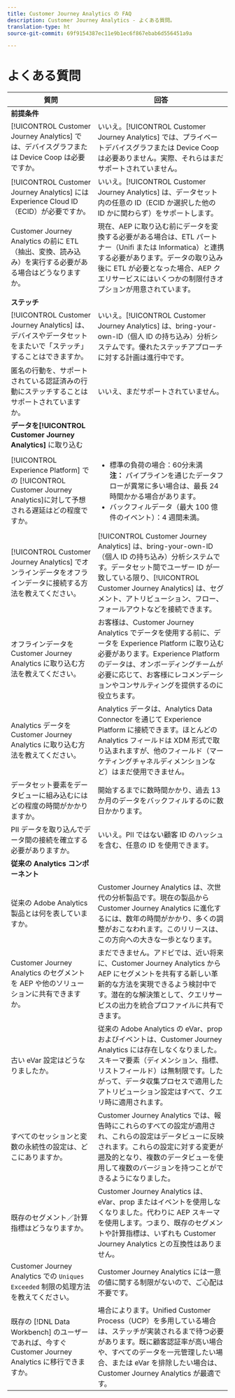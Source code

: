 ```yaml
---
title: Customer Journey Analytics の FAQ
description: Customer Journey Analytics - よくある質問。
translation-type: ht
source-git-commit: 69f9154387ec11e9b1ec6f867ebab6d556451a9a

---
```



# よくある質問

| 質問 | 回答 |
|---|---|
| **前提条件** |  |
| [!UICONTROL Customer Journey Analytics] では、デバイスグラフまたは Device Coop は必要ですか。 | いいえ。[!UICONTROL Customer Journey Analytics] では、プライベートデバイスグラフまたは Device Coop は必要ありません。実際、それらはまだサポートされていません。 |
| [!UICONTROL Customer Journey Analytics] には Experience Cloud ID（ECID）が必要ですか。 | いいえ。[!UICONTROL Customer Journey Analytics] は、データセット内の任意の ID（ECID か選択した他の ID かに関わらず）をサポートします。 |
| Customer Journey Analytics の前に ETL（抽出、変換、読み込み）を実行する必要がある場合はどうなりますか。 | 現在、AEP に取り込む前にデータを変換する必要がある場合は、ETL パートナー（Unifi または Informatica）と連携する必要があります。データの取り込み後に ETL が必要となった場合、AEP クエリサービスにはいくつかの制限付きオプションが用意されています。 |
| **ステッチ** |  |
| [!UICONTROL Customer Journey Analytics] は、デバイスやデータセットをまたいで「ステッチ」することはできますか。 | いいえ。[!UICONTROL Customer Journey Analytics] は、bring-your-own-ID（個人 ID の持ち込み）分析システムです。優れたステッチアプローチに対する計画は進行中です。 |
| 匿名の行動を、サポートされている認証済みの行動にステッチすることはサポートされていますか。 | いいえ、まだサポートされていません。 |
| **データを[!UICONTROL Customer Journey Analytics]** に取り込む |  |
| [!UICONTROL Experience Platform] での [!UICONTROL Customer Journey Analytics]に対して予想される遅延はどの程度ですか。 | <ul><li>標準の負荷の場合：60分未満 <br>**注：** パイプラインを通じたデータフローが異常に多い場合は、最長 24 時間かかる場合があります。</li><li>バックフィルデータ（最大 100 億件のイベント）：4 週間未満。</li></ul> |
| [!UICONTROL Customer Journey Analytics] でオンラインデータをオフラインデータに接続する方法を教えてください。 | [!UICONTROL Customer Journey Analytics] は、bring-your-own-ID（個人 ID の持ち込み）分析システムです。データセット間でユーザー ID が一致している限り、[!UICONTROL Customer Journey Analytics] は、セグメント、アトリビューション、フロー、フォールアウトなどを接続できます。 |
| オフラインデータを Customer Journey Analytics に取り込む方法を教えてください。 | お客様は、Customer Journey Analytics でデータを使用する前に、データを Experience Platform に取り込む必要があります。Experience Platform のデータは、オンボーディングチームが必要に応じて、お客様にレコメンデーションやコンサルティングを提供するのに役立ちます。 |
| Analytics データを Customer Journey Analytics に取り込む方法を教えてください。 | Analytics データは、Analytics Data Connector を通じて Experience Platform に接続できます。ほとんどの Analytics フィールドは XDM 形式で取り込まれますが、他のフィールド（マーケティングチャネルディメンションなど）はまだ使用できません。 |
| データセット要素をデータビューに組み込むにはどの程度の時間がかかりますか。 | 開始するまでに数時間かかり、過去 13 か月のデータをバックフィルするのに数日かかります。 |
| PII データを取り込んでデータ間の接続を確立する必要がありますか。 | いいえ。PII ではない顧客 ID のハッシュを含む、任意の ID を使用できます。 |
| **従来の Analytics コンポーネント** |  |
| 従来の Adobe Analytics 製品とは何を表していますか。 | Customer Journey Analytics は、次世代の分析製品です。現在の製品から Customer Journey Analytics に進化するには、数年の時間がかかり、多くの調整がおこなわれます。このリリースは、この方向への大きな一歩となります。 |
| Customer Journey Analytics のセグメントを AEP や他のソリューションに共有できますか。 | まだできません。アドビでは、近い将来に、Customer Journey Analytics から AEP にセグメントを共有する新しい革新的な方法を実現できるよう検討中です。潜在的な解決策として、クエリサービスの出力を統合プロファイルに共有できます。 |
| 古い eVar 設定はどうなりましたか。 | 従来の Adobe Analytics の eVar、prop およびイベントは、Customer Journey Analytics には存在しなくなりました。スキーマ要素（ディメンション、指標、リストフィールド）は無制限です。したがって、データ収集プロセスで適用したアトリビューション設定はすべて、クエリ時に適用されます。 |
| すべてのセッションと変数の永続性の設定は、どこにありますか。 | Customer Journey Analytics では、報告時にこれらのすべての設定が適用され、これらの設定はデータビューに反映されます。これらの設定に対する変更が遡及的となり、複数のデータビューを使用して複数のバージョンを持つことができるようになりました。 |
| 既存のセグメント／計算指標はどうなりますか。 | Customer Journey Analytics は、eVar、prop またはイベントを使用しなくなりました。代わりに AEP スキーマを使用します。つまり、既存のセグメントや計算指標は、いずれも Customer Journey Analytics との互換性はありません。 |
| Customer Journey Analytics での `Uniques Exceeded` 制限の処理方法を教えてください。 | Customer Journey Analytics には一意の値に関する制限がないので、ご心配は不要です。 |
| 既存の [!DNL Data Workbench] のユーザーであれば、今すぐ Customer Journey Analytics に移行できますか。 | 場合によります。Unified Customer Process（UCP）を多用している場合は、ステッチが実装されるまで待つ必要があります。既に顧客認証率が高い場合や、すべてのデータを一元管理したい場合、または eVar を排除したい場合は、Customer Journey Analytics が最適です。 |


